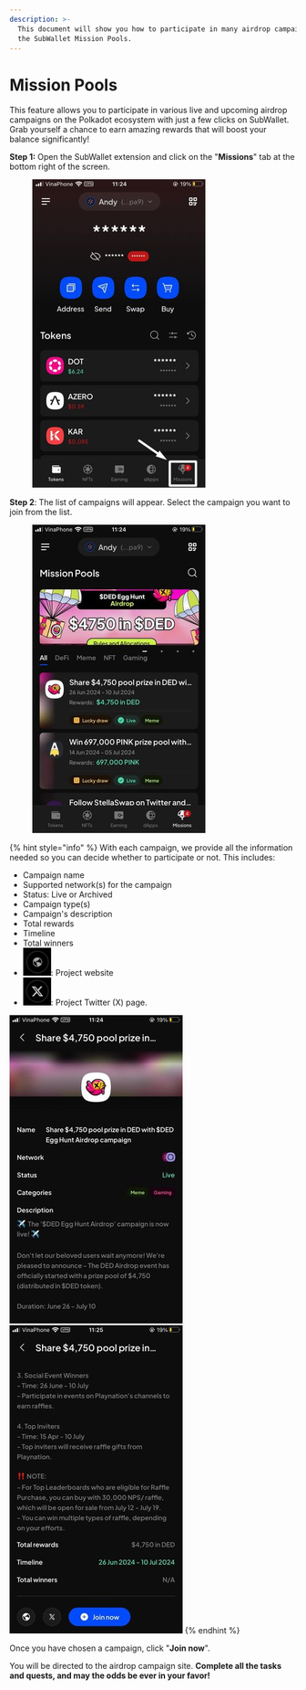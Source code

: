 ```yaml
---
description: >-
  This document will show you how to participate in many airdrop campaigns with
  the SubWallet Mission Pools.
---
```


# Mission Pools

This feature allows you to participate in various live and upcoming airdrop campaigns on the Polkadot ecosystem with just a few clicks on SubWallet. Grab yourself a chance to earn amazing rewards that will boost your balance significantly!

**Step 1:** Open the SubWallet extension and click on the "**Missions**" tab at the bottom right of the screen.

<figure><img src="../.gitbook/assets/Screenshot_1.png" alt=""><figcaption></figcaption></figure>

**Step 2**: The list of campaigns will appear. Select the campaign you want to join from the list.

<figure><img src="../.gitbook/assets/449463414_512951127962250_3104628031394772742_n.jpg" alt=""><figcaption></figcaption></figure>

{% hint style="info" %}
With each campaign, we provide all the information needed so you can decide whether to participate or not. This includes:

* Campaign name
* Supported network(s) for the campaign
* Status: Live or Archived
* Campaign type(s)
* Campaign's description
* Total rewards
* Timeline
* Total winners
* <img src="../.gitbook/assets/Screenshot_6.png" alt="" data-size="line">: Project website
* <img src="../.gitbook/assets/Screenshot_7.png" alt="" data-size="line">: Project Twitter (X) page.

<img src="../.gitbook/assets/1 (2) (1).jpg" alt="" data-size="original"><img src="../.gitbook/assets/2 (2).jpg" alt="" data-size="original">
{% endhint %}

Once you have chosen a campaign, click "**Join now**".&#x20;

You will be directed to the airdrop campaign site. **Complete all the tasks and quests, and may the odds be ever in your favor!**
